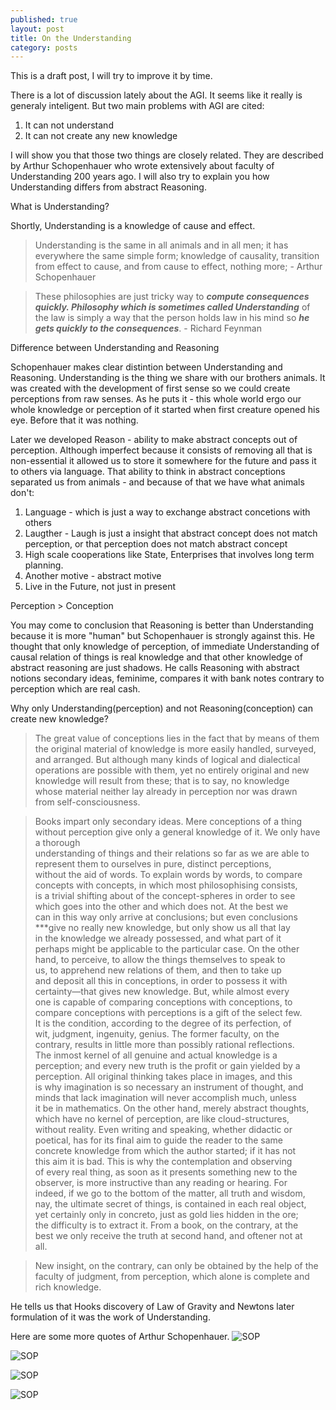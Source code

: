 ```yaml
---
published: true
layout: post
title: On the Understanding
category: posts
---
```


This is a draft post, I will try to improve it by time.

There is a lot of discussion lately about the AGI. It seems like it really is generaly inteligent. But two main problems with AGI are cited: 

1. It can not understand
2. It can not create any new knowledge

I will show you that those two things are closely related. They are described by Arthur Schopenhauer who wrote extensively about faculty of Understanding 200 years ago. I will also try to explain you how Understanding differs from abstract Reasoning.

What is Understanding?

Shortly, Understanding is a knowledge of cause and effect.

> Understanding is the same in all animals and in all men; it has everywhere the same simple form; knowledge of causality, transition from effect to cause, and from cause to effect, nothing more; - Arthur Schopenhauer

> These philosophies are just tricky way to ***compute consequences quickly. Philosophy which is sometimes called Understanding*** of the law is simply a way that the person holds law in his mind so ***he gets quickly to the consequences***. - Richard Feynman


Difference between Understanding and Reasoning

Schopenhauer makes clear distintion between Understanding and Reasoning. Understanding is the thing we share with our brothers animals. It was created  with the development of first sense so we could create perceptions from raw senses. As he puts it - this whole world ergo our whole knowledge or perception of it started when first creature opened his eye. Before that it was nothing.

Later we developed Reason - ability to make abstract concepts out of perception. Although imperfect because it consists of removing all that is non-essential it allowed us to store it somewhere for the future and pass it to others via language. That ability to think in abstract conceptions separated us from animals - and because of that we have what animals don't:

1. Language - which is just a way to exchange abstract concetions with others
2. Laugther - Laugh is just a insight that abstract concept does not match perception, or that perception does not match abstract concept
3. High scale cooperations like State, Enterprises that involves long term planning.
4. Another motive - abstract motive
5. Live in the Future, not just in present

Perception > Conception

You may come to conclusion that Reasoning is better than Understanding because it is more "human" but Schopenhauer is strongly against this. He thought that only knowledge of perception, of immediate Understanding of causal relation of things is real knowledge and that other knowledge of abstract reasoning are just shadows. He calls Reasoning with abstract notions secondary ideas, feminime, compares it with bank notes contrary to perception which are real cash. 


Why only Understanding(perception) and not Reasoning(conception) can create new knowledge?
 
>The great value of conceptions lies in the fact that by means of them the
original material of knowledge is more easily handled, surveyed,  
and arranged. But although many kinds of logical and dialectical  
operations are possible with them, yet no entirely original and new  
knowledge will result from these; that is to say, no knowledge  
whose material neither lay already in perception nor was drawn  
from self-consciousness.  


> Books impart only secondary ideas. Mere conceptions of a thing without perception
give only a general knowledge of it. We only have a thorough  
understanding of things and their relations so far as we are able to represent them to ourselves in pure, distinct perceptions,  
without the aid of words. To explain words by words, to compare  
concepts with concepts, in which most philosophising consists,  
is a trivial shifting about of the concept-spheres in order to see  
which goes into the other and which does not. At the best we  
can in this way only arrive at conclusions; but even conclusions  
***give no really new knowledge, but only show us all that lay  
in the knowledge we already possessed, and what part of it  
perhaps might be applicable to the particular case. On the other  
hand, to perceive, to allow the things themselves to speak to  
us, to apprehend new relations of them, and then to take up  
and deposit all this in conceptions, in order to possess it with  
certainty—that gives new knowledge. But, while almost every  
one is capable of comparing conceptions with conceptions, to  
compare conceptions with perceptions is a gift of the select few.  
It is the condition, according to the degree of its perfection, of  
wit, judgment, ingenuity, genius. The former faculty, on the  
contrary, results in little more than possibly rational reflections.  
The inmost kernel of all genuine and actual knowledge is a  
perception; and every new truth is the profit or gain yielded by a  
perception. All original thinking takes place in images, and this  
is why imagination is so necessary an instrument of thought, and  
minds that lack imagination will never accomplish much, unless  
it be in mathematics. On the other hand, merely abstract thoughts,  
which have no kernel of perception, are like cloud-structures,  
without reality. Even writing and speaking, whether didactic or  
poetical, has for its final aim to guide the reader to the same  
concrete knowledge from which the author started; if it has not  
this aim it is bad. This is why the contemplation and observing  
of every real thing, as soon as it presents something new to the  
observer, is more instructive than any reading or hearing. For  
indeed, if we go to the bottom of the matter, all truth and wisdom,  
nay, the ultimate secret of things, is contained in each real object,  
yet certainly only in concreto, just as gold lies hidden in the ore;  
the difficulty is to extract it. From a book, on the contrary, at the  
best we only receive the truth at second hand, and oftener not at  
all.  

> New insight, on the contrary, can only be obtained by the help of the faculty of judgment, from perception, which alone is complete and rich knowledge.

He tells us that Hooks discovery of Law of Gravity and Newtons later formulation of it was the work of Understanding.

Here are some more quotes of Arthur Schopenhauer.
![SOP](https://raw.githubusercontent.com/aleksandar-b/blog/gh-pages/_posts/Fnf_kHMXwBcKHi7.jpeg)

![SOP](https://raw.githubusercontent.com/aleksandar-b/blog/gh-pages/_posts/Fnf_o7xXwAkI1OC.jpeg)

![SOP](https://raw.githubusercontent.com/aleksandar-b/blog/gh-pages/_posts//Fnf_o7zXwAwr4XS.jpeg)

![SOP](https://raw.githubusercontent.com/aleksandar-b/blog/gh-pages/_posts/FsVOzO8WIAAs3lZ.png)






